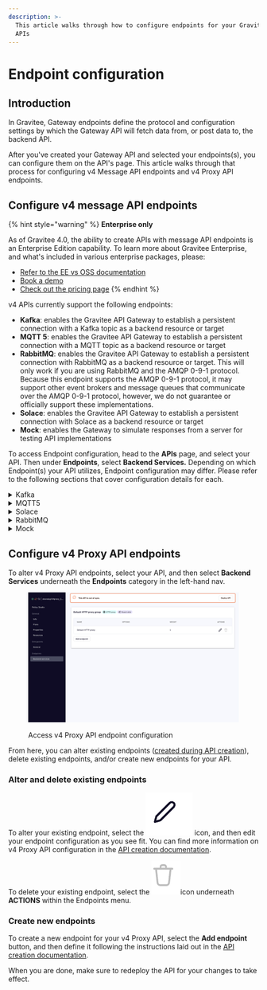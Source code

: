```yaml
---
description: >-
  This article walks through how to configure endpoints for your Gravitee v4
  APIs
---
```


# Endpoint configuration

## Introduction

In Gravitee, Gateway endpoints define the protocol and configuration settings by which the Gateway API will fetch data from, or post data to, the backend API.

After you've created your Gateway API and selected your endpoints(s), you can configure them on the API's page. This article walks through that process for configuring v4 Message API endpoints and v4 Proxy API endpoints.

## Configure v4 message API endpoints

{% hint style="warning" %}
**Enterprise only**

As of Gravitee 4.0, the ability to create APIs with message API endpoints is an Enterprise Edition capability. To learn more about Gravitee Enterprise, and what's included in various enterprise packages, please:

* [Refer to the EE vs OSS documentation](../../../overview/introduction-to-gravitee-api-management-apim/ee-vs-oss.md)
* [Book a demo](http://127.0.0.1:5000/o/8qli0UVuPJ39JJdq9ebZ/s/rYZ7tzkLjFVST6ex6Jid/)
* [Check out the pricing page](https://www.gravitee.io/pricing)
{% endhint %}

v4 APIs currently support the following endpoints:

* **Kafka**: enables the Gravitee API Gateway to establish a persistent connection with a Kafka topic as a backend resource or target
* **MQTT 5**: enables the Gravitee API Gateway to establish a persistent connection with a MQTT topic as a backend resource or target
* **RabbitMQ**: enables the Gravitee API Gateway to establish a persistent connection with RabbitMQ as a backend resource or target. This will only work if you are using RabbitMQ and the AMQP 0-9-1 protocol. Because this endpoint supports the AMQP 0-9-1 protocol, it may support other event brokers and message queues that communicate over the AMQP 0-9-1 protocol, however, we do not guarantee or officially support these implementations.
* **Solace**: enables the Gravitee API Gateway to establish a persistent connection with Solace as a backend resource or target
* **Mock**: enables the Gateway to simulate responses from a server for testing API implementations

To access Endpoint configuration, head to the **APIs** page, and select your API. Then under **Endpoints**, select **Backend Services.** Depending on which Endpoint(s) your API utilizes, Endpoint configuration may differ. Please refer to the following sections that cover configuration details for each.

<details>

<summary>Kafka</summary>

The **Kafka** endpoint allows the Gateway to open up a persistent connection and/or call a backend Kafka broker via a Kafka client set up by the Gravitee Gateway. If you chose this endpoint, you will need to configure:

* How the Gateway will interact the broker by instructing the Gravitee Gateway's Kafka client to act as either a producer, a consumer, or both a producer and consumer. Choose either **Use Consumer**, **Use Producer**, or **Use Consumer and Producer** from the drop-down menu to do one of the following:
  * **Use Producer:** tells the Gateway Kafka client to be prepared to produce messages and send them to the Kafka broker that you define as your endpoint
  * **Use Consumer:** tells the Gateway Kafka client to be prepared to consume messages from the Kafka broker that you define as your endpoint
  * **Use Producer and Consumer:** tell the Gateway Kafka client to both **Use Producer** and **Use Consumer**
* **Bootstrap servers:** define the comma-separated list of host/port pairs to use for establishing the initial connection to the Kafka cluster. The client will make use of all servers irrespective of which servers the list designates for bootstrapping - this list only pertains to the initial hosts used to discover the full set of servers.
* **Initial security settings:** you will define more Gravitee Gateway-specific security settings later on, but this is where you define your Kafka-specific authentication flow. Gravitee supports PLAINTEXT, SASL\_PLAINTEXT, SASL\_SSL, and SSL as protocols. Depending on which you choose, you will need to define:
  * **PLAINTEXT:** no further security config necessary.
  * **SASL**
    * **SASL mechanism:** used for client connections. This will be GSSAPI, OAUTHBEARER, PLAIN, SCRAM\_SHA-256, or SCRAM-SHA-512.
    * **SASL JAAS Config:** the JAAS login context parameters for SASL connections in the format used by JAAS configuration files.
  * **SSL**
    * **Truststore:** depending on your truststore type, you will need to define:
      * **PEM with location**
        * Define the **location of your truststore file**.
      * **PEM with certificates**
        * Define the trusted certificates in the format specified by 'ssl.truststore.type'.
      * **JKS with location**
        * Define the **location of your truststore file**.
        * Define the **SSL truststore password** for the truststore file.
      * **JKS with certificates**
        * Define the trusted certificates in the format specified by 'ssl.truststore.type'.
        * Define the **SSL truststore password** for the truststore file.
      * **PKCS12 with location**
        * Define the **location of your truststore file**.
        * Define the **SSL truststore password** for the truststore file.
      * **PKCS12 with certificates**
        * Define the **trusted certificates** in the format specified by 'ssl.truststore.type'.
        * Define the **SSL truststore password** for the truststore file.
    * **Keystore:**
      * **PEM with location**
        * Define the **SSL keystore certificate chain**.
        * Define the location of your keystore file.
      * **PEM with Key**
        * Define the **SSL keystore certificate chain**.
        * Define the **SSL keystore private key** by defining the **Key** and the **Key password**.
      * **JKS with location**
        * Define the **location of your keystore file**.
        * Define the **SSL keystore password** for the keystore file.
      * **JKS with Key**
        * Define the **SSL keystore private key** by defining the **Key** and the **Key password**.
        * Define the **SSL keystore password** for the keystore file.
      * **PKCS12 with location**
        * Define the **location of your keystore file**.
        * Define the **SSL keystore password** for the keystore file.
      * **PKCS12 with Key**
        * Define the **SSL keystore private key** by defining the **Key** and the **Key password**.
        * Define the **SSL keystore password** for the keystore file.
* **Producer settings** (if you chose **Use Producer** or **Use Producer and Consumer**): define the settings that the Gravitee Gateway Kafka client will rely on for producing messages to your backend Kafka topic/broker. You will need to define:
  * **Topic:** the topic that the broker uses to filter messages for each connected client.
* **Consumer settings** (if you chose **Use Consumer** or **Use Producer and Consumer**): define the settings that the Gravitee Gateway Kafka client will rely on for consuming messages from your backend Kafka topic/broker. You will need to define:
  * **Topic:** the topic(s) from which your Gravitee Gateway client will consume messages.
  * **Encode message Id:** Toggle this ON or OFF to encode message IDs in base64.
  * **Auto offset reset:** Use the **Auto offset reset** drop-down menu to configure what happens when there is no initial offset in Kafka, or if the current offset no longer exists on the server:
    * **Earliest:** automatically reset the offset to the earliest offset.
    * **Latest:** automatically reset the offset to the latest offset.
    * **None:** throw an exception to the consumer if no previous offset is found for the consumer's group.
    * **Anything else:** throw an exception to the consumer.

</details>

<details>

<summary>MQTT5</summary>

The **MQTT 5** endpoint allows the Gateway to open up a persistent connection and/or call a backend MQTT broker, as long as that broker is running on MQTT 5.x, via an MQTT client set up by the Gravitee Gateway. If you chose this endpoint, you will need to configure:

* How the Gateway will interact the broker by instructing the Gravitee Gateway's MQTT client to act as either a producer, a consumer, or both a producer and consumer. Choose either **Use Consumer**, **Use Producer**, or **Use Consumer and Producer** from the drop-down menu to do one of the following:
  * **Use Producer:** tells the Gateway MQTT client to be prepared to produce messages and send them to the MQTT broker that you define as your endpoint.
  * **Use Consumer:** tells the Gateway MQTT client to be prepared to consume messages from the MQTT broker that you define as your endpoint.
  * **Use Producer and Consumer**: tell the Gateway MQTT client to both **Use Producer** and **Use Consumer**.
* **Server host:** define the serverHost for the MQTT broker that you are using as your endpoint.
* **Server port:** define the serverPort for the MQTT broker that you are using as your endpoint.
* **Reconnect attempts:** specify an integer number of reconnect attemps that the Gateway will initiate if the Gateway MQTT client disconnects from the MQTT broker. The maximum is 10.
* **Session expiry interval:** defines the period of time that the broker stores the session information of that particular MQTT client. When the session expiry interval is set to **0** or the CONNECT packet does not contain an expiry value, the session information is immediately removed from the broker when the client network connection closes.
* **Clean start:** toggle **Clean start** ON or OFF to enable or disable the **cleanStart** tag. This tag causes the MQTT broker to discard any previous session data and the Gateway MQTT client to connect with a fresh session.
* **Initial security settings:** you will define more Gravitee Gateway-specific security settings later on, but this is where you define your MQTT-specific authentication flow. Gravitee supports username and password using TLS. You will need to define:
  * Username
  * Password
* **Producer settings** (if you chose **Use Producer** or **Use Producer and Consumer**): define the settings that the Gravitee Gateway MQTT client will rely on for producing messages to your backend MQTT topic/broker. You will need to specify:
  * **Topic:** the UTF-8 string that the broker uses to filter messages for each connected client. The topic consists of one or more topic levels. Each topic level is separated by a forward slash (topic level separator).
  * **Retain settings:** whether the retain flag must be set for every published message by toggling **Retained** ON or OFF. If enabled, the broker stores the last retained message.
  * **Message expiry interval:** defines the period of time that the broker stores the PUBLISH message for any matching subscribers that are not currently connected. When no message expiry interval is set, the broker must store the message for matching subscribers indefinitely. When the "retained=true" option is set on the PUBLISH message, this interval also defines how long a message is retained on a topic.
  * **Response topic:** represents the topics on which the responses from the message receivers are expected.
* **Consumer settings** (if you chose **Use Consumer** or **Use Producer and Consumer**): define the settings that the Gravitee Gateway MQTT client will rely on for consuming messages from your backend MQTT topic/broker. You must define the **Topic** from which the Gateway MQTT client will consume messages

</details>

<details>

<summary>Solace</summary>

If you choose the Solace endpoint, the Gravitee Gateway will be able to create an API that exposes Solace resources and event APIs via your chosen Gravitee Entrypoint(s). You will need to configure:

* Url: your Soalce broker's url
* VPN name
* **Producer settings** (if you chose **Use Producer** or **Use Producer and Consumer**): define the settings that the Gravitee Gateway MQTT client will rely on for producing messages to your backend MQTT topic/broker. You will need to specify:
  * **Topic:** the UTF-8 string that the broker uses to filter messages for each connected client. The topic consists of one or more topic levels. Each topic level is separated by a forward slash (topic level separator).
  * **Retain settings:** whether the retain flag must be set for every published message by toggling **Retained** ON or OFF. If enabled, the broker stores the last retained message.
  * **Message expiry interval:** defines the period of time that the broker stores the PUBLISH message for any matching subscribers that are not currently connected. When no message expiry interval is set, the broker must store the message for matching subscribers indefinitely. When the "retained=true" option is set on the PUBLISH message, this interval also defines how long a message is retained on a topic.
  * **Response topic:** represents the topics on which the responses from the message receivers are expected.
* **Consumer settings** (if you chose **Use Consumer** or **Use Producer and Consumer**): define the settings that the Gravitee Gateway MQTT client will rely on for consuming messages from your backend MQTT topic/broker. You must define the **Topic** from which the Gateway MQTT client will consume message
* **Security settings**:
  * Toggle Authentication configuration ON or OFF. If you toggle this OFF, you will have no further configuration necessary. If you toggle this ON, you will need to:
    * Define the username used for authentication
    * Define the password used for authentication

</details>

<details>

<summary>RabbitMQ</summary>

The **RabbitMQ** endpoint allows the Gateway to open up a persistent connection and/or call a backend RabbitMQ resource, as long as that RabbitMQ resoure communicates over AMQP 0-9-1 protocol. If you choose this endpoint, you will need to confoigure the following:

* **Server host:** define the host of your RabbitMQ resource
* **Server port**: define the port that RabbitMQ is using
* How the Gateway will interact with RabbitMQ by instructing the Gravitee Gateway to act as either a producer, a consumer, or both a producer and consumer. Choose either **Use Consumer**, **Use Producer**, or **Use Consumer and Producer** from the drop-down menu to do one of the following:
  * **Use Producer:** tells the Gateway Gateway to be prepared to produce messages and send them to RabbitMQ that you define as your endpoint
  * **Use Consumer:** tells the Gateway to be prepared to consume messages from  RabbitMQ that you define as your endpoint
  * **Use Producer and Consumer:** tell the Gateway to be able to use both **Use Producer** and **Use Consumer** settings
* **Authentication:** define the **userna**me and **password** for RabbitMQ authentication
* **Producer settings** (if you chose **Use Producer** or **Use Producer and Consumer**): define the settings that the Gravitee Gateway Kafka client will rely on for producing messages to your backend Kafka topic/broker. You will need to define:
  * **Exchange name**
  * **Exchange type**
  * Enable or disable **Durable**
  * Enable or disable **Auto Delete**
  * **Routing Key**
* **Consumer settings** (if you chose **Use Consumer** or **Use Producer and Consumer**): define the settings that the Gravitee Gateway Kafka client will rely on for consuming messages from your backend Kafka topic/broker. You will need to define:
  * **Exchange name**
  * **Exchange type**
  * Enable or disable [**Durable**](https://www.rabbitmq.com/tutorials/amqp-concepts.html#exchanges)**:** Durable exchanges survive broker restart
  * Enable or disable [**Auto Delete**](https://www.rabbitmq.com/tutorials/amqp-concepts.html#exchanges)**:** exchange is deleted when last queue is unbound from it
  * **Routing Key**

</details>

<details>

<summary>Mock</summary>

The Endpoint Mock endpoint allows you to mock a backend service to emulate the behavior of a typical HTTP server and test processes. If you chose this endpoint, you will need to configure:

* **Interval between messages publication:** defines, in milliseconds, the interval between published messages. The default is 1000.
* **Content of published messages:** defines the content of the message body that will be streamed. The default is "mock message".
* **Count of published messages:** defines, as an integer, the maximum number of published messages that are streamed as a part of the mocking. If left unspecified, there will be no limit.

</details>

## Configure v4 Proxy API endpoints

To alter v4 Proxy API endpoints, select your API, and then select **Backend Services** underneath the **Endpoints** category in the left-hand nav.&#x20;

<figure><img src="../../../.gitbook/assets/Screen Shot 2023-07-18 at 10.41.53 AM.png" alt=""><figcaption><p>Access v4 Proxy API endpoint configuration</p></figcaption></figure>

From here, you can alter existing endpoints ([created during API creation](../../create-apis/how-to/v4-api-creation-wizard.md)), delete existing endpoints, and/or create new endpoints for your API.&#x20;

### Alter and delete existing endpoints

To alter your existing endpoint, select the <img src="../../../.gitbook/assets/Screen Shot 2023-07-18 at 10.43.13 AM.png" alt="" data-size="line"> icon, and then edit your endpoint configuration as you see fit. You can find more information on v4 Proxy API configuration in the [API creation documentation](../../create-apis/how-to/v4-api-creation-wizard.md#entrypoint-options-for-the-proxy-upstream-protocol-method).&#x20;

To delete your existing endpoint, select the <img src="../../../.gitbook/assets/Screen Shot 2023-07-18 at 10.46.30 AM.png" alt="" data-size="line">icon underneath **ACTIONS** within the Endpoints menu.

### Create new endpoints

To create a new endpoint for your v4 Proxy API, select the **Add endpoint** button, and then define it following the instructions laid out in the [API creation documentation](../../create-apis/how-to/v4-api-creation-wizard.md#entrypoint-options-for-the-proxy-upstream-protocol-method).

When you are done, make sure to redeploy the API for your changes to take effect.
